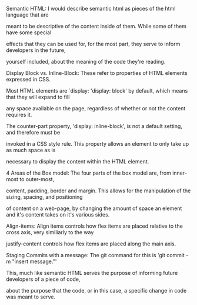 Semantic HTML: I would describe semantic html as pieces of the html language that are

meant to be descriptive of the content inside of them. While some of them have some special

effects that they can be used for, for the most part, they serve to inform developers in the future,

yourself included, about the meaning of the code they're reading.


Display Block vs. Inline-Block: These refer to properties of HTML elements expressed in CSS. 

Most HTML elements are `display: 'display: block' by default, which means that they will expand to fill

any space available on the page, regardless of whether or not the content requires it. 

The counter-part property, 'display: inline-block', is not a default setting, and therefore must be 

invoked in a CSS style rule. This property allows an element to only take up as much space as is 

necessary to display the content within the HTML element.

4 Areas of the Box model: The four parts of the box model are, from inner-most to outer-most, 

content, padding, border and margin. This allows for the manipulation of the sizing, spacing, and positioning

of content on a web-page, by changing the amount of space an element and it's content takes on it's various sides.


Align-items: Align items controls how flex items are placed relative to the cross axis, very similiarly to the way

justify-content controls how flex items are placed along the main axis.

Staging Commits with a message: The git command for this is 'git commit -m "insert message."'

This, much like semantic HTML serves the purpose of informing future developers of a piece of code,

about the purpose that the code, or in this case, a specific change in code was meant to serve.
